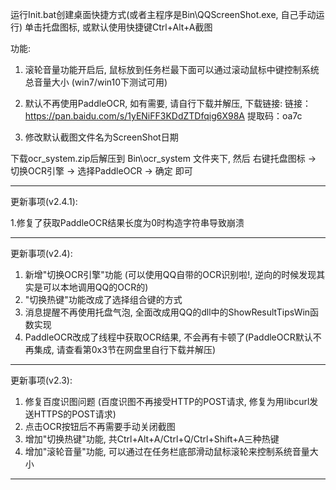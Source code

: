 运行Init.bat创建桌面快捷方式(或者主程序是Bin\QQScreenShot.exe, 自己手动运行)
单击托盘图标, 或默认使用快捷键Ctrl+Alt+A截图


功能:
1. 滚轮音量功能开启后, 鼠标放到任务栏最下面可以通过滚动鼠标中键控制系统总音量大小 (win7/win10下测试可用)

2. 默认不再使用PaddleOCR, 如有需要, 请自行下载并解压,
下载链接:
链接：https://pan.baidu.com/s/1yENiFF3KDdZTDfqig6X98A 
提取码：oa7c

3. 修改默认截图文件名为ScreenShot日期

下载ocr_system.zip后解压到 Bin\ocr_system 文件夹下, 然后 右键托盘图标 -> 切换OCR引擎 -> 选择PaddleOCR -> 确定 即可



---------

更新事项(v2.4.1):

1.修复了获取PaddleOCR结果长度为0时构造字符串导致崩溃

----------

更新事项(v2.4):

1. 新增"切换OCR引擎"功能 (可以使用QQ自带的OCR识别啦!, 逆向的时候发现其实是可以本地调用QQ的OCR的)
2. "切换热键"功能改成了选择组合键的方式
3. 消息提醒不再使用托盘气泡, 全面改成用QQ的dll中的ShowResultTipsWin函数实现
4. PaddleOCR改成了线程中获取OCR结果, 不会再有卡顿了(PaddleOCR默认不再集成, 请查看第0x3节在网盘里自行下载并解压)

--------------

更新事项(v2.3):

1. 修复百度识图问题 (百度识图不再接受HTTP的POST请求, 修复为用libcurl发送HTTPS的POST请求)
2. 点击OCR按钮后不再需要手动关闭截图
3. 增加"切换热键"功能, 共Ctrl+Alt+A/Ctrl+Q/Ctrl+Shift+A三种热键
4. 增加"滚轮音量"功能, 可以通过在任务栏底部滑动鼠标滚轮来控制系统音量大小

--------------